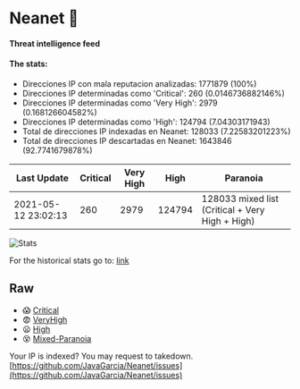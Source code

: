 # Neanet :hocho:
#### Threat intelligence feed
#### The stats:

- Direcciones IP con mala reputacion analizadas: 1771879 (100%)
- Direcciones IP determinadas como 'Critical':  260 (0.0146736882146%)
- Direcciones IP determinadas como 'Very High':  2979 (0.168126604582%)
- Direcciones IP determinadas como 'High':  124794 (7.04303171943)
- Total de direcciones IP indexadas en Neanet:  128033 (7.22583201223%)
- Total de direcciones IP descartadas en Neanet:  1643846 (92.7741679878%)

| Last Update | Critical | Very High | High | Paranoia |
| --- | --- | --- | --- | --- |
| 2021-05-12 23:02:13 | 260 | 2979 | 124794 | 128033 mixed list (Critical + Very High + High)|

![Stats](https://docs.google.com/spreadsheets/d/e/2PACX-1vSnaNMIXVabIpDJjufMlzH7poXnshF3mgd8Is1g9ytUEzVsP5my4Trn8f-xkoLLQ38xpL3HtmUexLo6/pubchart?oid=501124687&format=image)

For the historical stats go to: [link](/stats.csv)
## Raw
- :scream: [Critical](https://raw.githubusercontent.com/JavaGarcia/Neanet/master/blacklists/neanet_critical.txt)
- :fearful: [VeryHigh](https://raw.githubusercontent.com/JavaGarcia/Neanet/master/blacklists/neanet_veryHigh.txtt)
- :frowning: [High](https://raw.githubusercontent.com/JavaGarcia/Neanet/master/blacklists/neanet_high.txt)
- :dizzy_face: [Mixed-Paranoia](https://raw.githubusercontent.com/JavaGarcia/Neanet/master/blacklists/neanet_all.txt)


Your IP is indexed? You may request to takedown. [https://github.com/JavaGarcia/Neanet/issues](https://github.com/JavaGarcia/Neanet/issues)

















































































































































































































































































































































































































































































































































































































































































































































































































































































































































































































































































































































































































































































































































































































































































































































































































































































































































































































































































































































































































































































































































































































































































































































































































































































































































































































































































































































































































































































































































































































































































































































































































































































































































































































































































































































































































































































































































































































































































































































































































































































































































































































































































































































































































































































































































































































































































































































































































































































































































































































































































































































































































































































































































































































































































































































































































































































































































































































































































































































































































































































































































































































































































































































































































































































































